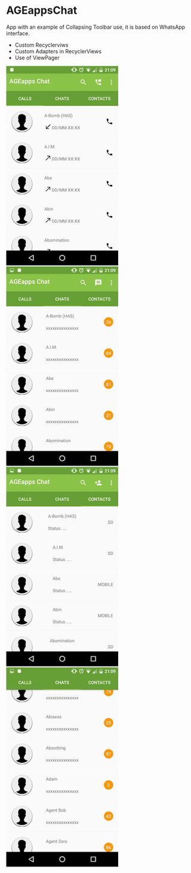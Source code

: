 # AGEappsChat
App with an example of Collapsing Toolbar use, it is based on WhatsApp interface.

- Custom Recyclerviws
- Custom Adapters in RecyclerViews
- Use of ViewPager

<img src="./screenshots/calls.jpg"/>
<img src="./screenshots/chats.jpg"/>
<img src="./screenshots/contacts.jpg"/>
<img src="./screenshots/collapsed.jpg"/>

